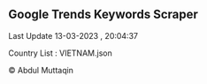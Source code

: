 

## Google Trends Keywords Scraper 
 
Last Update 13-03-2023 , 20:04:37

Country List :
VIETNAM.json



© Abdul Muttaqin 
